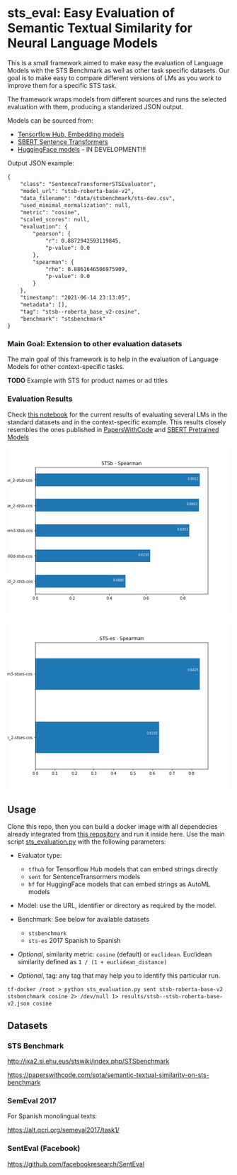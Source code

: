 # sts_eval: Easy Evaluation of Semantic Textual Similarity for Neural Language Models

This is a small framework aimed to make easy the evaluation of Language Models with the STS Benchmark as well as other task specific datasets. Our goal is to make easy to compare different versions of LMs as you work to improve them for a specific STS task.

The framework wraps models from different sources and runs the selected evaluation with them, producing a standarized JSON output.

Models can be sourced from:

- [Tensorflow Hub, Embedding models](https://tfhub.dev/s?module-type=text-embedding)
- [SBERT Sentence Transformers](https://www.sbert.net/docs/pretrained_models.html)
- [HuggingFace models](https://huggingface.co/models) - IN DEVELOPMENT!!!

Output JSON example:

```
{
    "class": "SentenceTransformerSTSEvaluator",
    "model_url": "stsb-roberta-base-v2",
    "data_filename": "data/stsbenchmark/sts-dev.csv",
    "used_minimal_normalization": null,
    "metric": "cosine",
    "scaled_scores": null,
    "evaluation": {
        "pearson": {
            "r": 0.8872942593119845,
            "p-value": 0.0
        },
        "spearman": {
            "rho": 0.8861646506975909,
            "p-value": 0.0
        }
    },
    "timestamp": "2021-06-14 23:13:05",
    "metadata": [],
    "tag": "stsb--roberta_base_v2-cosine",
    "benchmark": "stsbenchmark"
}
```

### Main Goal: Extension to other evaluation datasets

The main goal of this framework is to help in the evaluation of Language Models for other context-specific tasks. 

**TODO** Example with STS for product names or ad titles

### Evaluation Results

Check [this notebook](LanguageModelsSTSEvaluation.ipynb) for the current results of evaluating several LMs in the standard datasets and in the context-specific example. This results closely resembles the ones published in [PapersWithCode](https://paperswithcode.com/sota/semantic-textual-similarity-on-sts-benchmark) and [SBERT Pretrained Models](https://www.sbert.net/docs/pretrained_models.html)

![STSBenchmark results](img/stsb-spearman.png)

![STS-2017-es-es results](img/stses-spearman.png)


## Usage

Clone this repo, then you can build a docker image with all dependecies already integrated from [this repository](https://github.com/eduardofv/ai-denv) and run it inside here. Use the main script [sts_evaluation.py](sts_evaluation.py) with the following parameters:

- Evaluator type: 
	- `tfhub` for Tensorflow Hub models that can embed strings directly
	- `sent` for SentenceTransormers models
	- `hf` for HuggingFace models that can embed strings as AutoML models
 
- Model: use the URL, identifier or directory as required by the model.
- Benchmark: See below for available datasets
	- `stsbenchmark`
	- `sts-es` 2017 Spanish to Spanish 
- *Optional*, similarity metric: `cosine` (default) or `euclidean`. Euclidean similarity defined as `1 / (1 + euclidean_distance)`
- *Optional*, tag: any tag that may help you to identify this particular run.

```
tf-docker /root > python sts_evaluation.py sent stsb-roberta-base-v2 stsbenchmark cosine 2> /dev/null 1> results/stsb--stsb-roberta-base-v2.json cosine 
```

## Datasets

### STS Benchmark

http://ixa2.si.ehu.eus/stswiki/index.php/STSbenchmark

https://paperswithcode.com/sota/semantic-textual-similarity-on-sts-benchmark

### SemEval 2017

For Spanish monolingual texts:

https://alt.qcri.org/semeval2017/task1/

### SentEval (Facebook)

https://github.com/facebookresearch/SentEval

